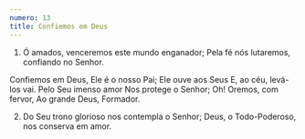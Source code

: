 ```yaml
---
numero: 13
title: Confiemos em Deus
---
```

1. Ó amados, venceremos este mundo enganador;
Pela fé nós lutaremos, confiando no Senhor.

Confiemos em Deus,
Ele é o nosso Pai;
Ele ouve aos Seus
E, ao céu, levá-los vai.
Pelo Seu imenso amor
Nos protege o Senhor;
Oh! Oremos, com fervor,
Ao grande Deus, Formador.

2. Do Seu trono glorioso nos contempla o Senhor;
Deus, o Todo-Poderoso, nos conserva em amor.
